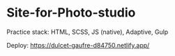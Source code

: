 # Site-for-Photo-studio
Practice stack: HTML, SCSS, JS (native), Adaptive, Gulp

Deploy: https://dulcet-gaufre-d84750.netlify.app/
